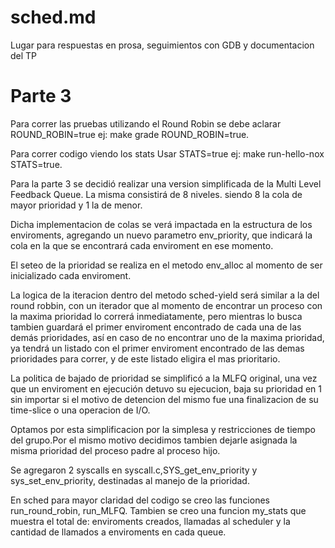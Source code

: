 # sched.md

Lugar para respuestas en prosa, seguimientos con GDB y documentacion del TP

# Parte 3
Para correr las pruebas utilizando el Round Robin se debe aclarar ROUND_ROBIN=true 
ej: make grade ROUND_ROBIN=true. 

Para correr codigo viendo los stats Usar STATS=true 
ej: make run-hello-nox STATS=true.

Para la parte 3 se decidió realizar una version simplificada de la Multi Level Feedback Queue. La misma consistirá de 8 niveles. siendo 8 la cola de mayor prioridad y 1 la de menor.

Dicha implementacion de colas se verá impactada en la estructura de los enviroments, agregando un nuevo parametro env_priority, que indicará la cola en la que se encontrará cada enviroment en ese momento.

El seteo de la prioridad se realiza en el metodo env_alloc al momento de ser inicializado cada enviroment.

La logica de la iteracion dentro del metodo sched-yield será similar a la del round robbin, con un iterador que al momento de encontrar un proceso con la maxima prioridad lo correrá inmediatamente, pero mientras lo busca tambien guardará el primer enviroment encontrado de cada una de las demás prioridades, así en caso de no encontrar uno de la maxima prioridad, ya tendrá un listado con el primer enviroment encontrado de las demas prioridades para correr, y de este listado eligira el mas prioritario.

La politica de bajado de prioridad se simplificó a la MLFQ original, una vez que un enviroment en ejecución detuvo su ejecucion, baja su prioridad en 1 sin importar si el motivo de detencion del mismo fue una finalizacion de su time-slice o una operacion de I/O.

Optamos por esta simplificacion por la simplesa y restricciones de tiempo del grupo.Por el mismo motivo decidimos tambien dejarle asignada la misma prioridad del proceso padre al proceso hijo.

Se agregaron 2 syscalls en syscall.c,SYS_get_env_priority y sys_set_env_priority, destinadas al manejo de la prioridad.

En sched para mayor claridad del codigo se creo las funciones run_round_robin, run_MLFQ. Tambien se creo una funcion my_stats que muestra el total de: enviroments creados,  llamadas al scheduler y la cantidad de llamados a enviroments en cada queue. 

